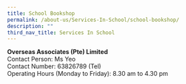 ```yaml
---
title: School Bookshop
permalink: /about-us/Services-In-School/school-bookshop/
description: ""
third_nav_title: Services In School
---
```

**Overseas Associates (Pte) Limited**
<br>Contact Person: Ms Yeo
<br>Contact Number: 63826789 (Tel)
<br>Operating Hours (Monday to Friday): 8.30 am to 4.30 pm